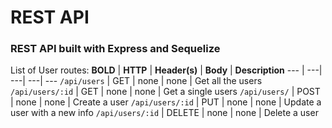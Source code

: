 # REST API
### REST API built with Express and Sequelize

List of User routes:
**BOLD** | **HTTP** | **Header(s)**  | **Body** | **Description**
--- | ---| ---| ---| ---
`/api/users` | GET | none | none | Get all the users
`/api/users/:id` | GET | none | none | Get a single users
`/api/users/` | POST | none | none | Create a user
`/api/users/:id` | PUT | none | none | Update a user with a new info
`/api/users/:id` | DELETE | none | none | Delete a user

